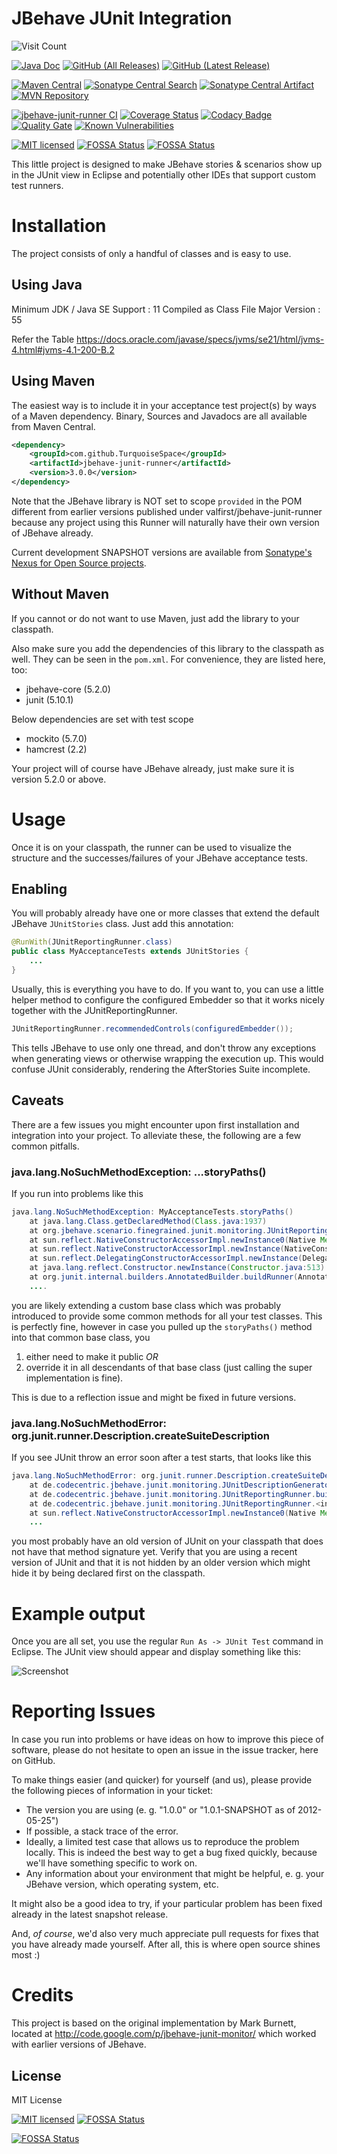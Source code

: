 JBehave JUnit Integration
=========================

![Visit Count](https://profile-counter.glitch.me/TurquoiseSpace_jbehave-junit-runner/count.svg)

[![Java Doc](https://javadoc.io/badge2/com.github.TurquoiseSpace/jbehave-junit-runner/javadoc.svg)](https://javadoc.io/doc/com.github.TurquoiseSpace/jbehave-junit-runner)
[![GitHub (All Releases)](https://img.shields.io/github/downloads/TurquoiseSpace/jbehave-junit-runner/total?color=blue)](https://repo1.maven.org/maven2/com/github/TurquoiseSpace/jbehave-junit-runner/)
[![GitHub (Latest Release)](https://img.shields.io/github/downloads/TurquoiseSpace/jbehave-junit-runner/3.0.0/total)](https://repo1.maven.org/maven2/com/github/TurquoiseSpace/jbehave-junit-runner/3.0.0/)

[![Maven Central](https://img.shields.io/maven-central/v/com.github.TurquoiseSpace/jbehave-junit-runner.svg?label=Maven%20Central)](https://repo1.maven.org/maven2/com/github/TurquoiseSpace/jbehave-junit-runner/)
[![Sonatype Central Search](https://img.shields.io/maven-central/v/com.github.TurquoiseSpace/jbehave-junit-runner.svg?label=Sonatype%20Central%20Search)](https://central.sonatype.com/search?q=jbehave-junit-runner&namespace=com.github.TurquoiseSpace)
[![Sonatype Central Artifact](https://img.shields.io/maven-central/v/com.github.TurquoiseSpace/jbehave-junit-runner.svg?label=Sonatype%20Central%20Artifact)](https://central.sonatype.com/artifact/com.github.TurquoiseSpace/jbehave-junit-runner)
[![MVN Repository](https://img.shields.io/maven-central/v/com.github.TurquoiseSpace/jbehave-junit-runner.svg?label=MVN%20Repository)]([https://repo1.maven.org/maven2/com/github/TurquoiseSpace/jbehave-junit-runner/](https://mvnrepository.com/artifact/com.github.TurquoiseSpace/jbehave-junit-runner))

[![jbehave-junit-runner CI](https://github.com/TurquoiseSpace/jbehave-junit-runner/actions/workflows/ci.yml/badge.svg)](https://github.com/TurquoiseSpace/jbehave-junit-runner/actions/workflows/ci.yml)
[![Coverage Status](https://coveralls.io/repos/github/TurquoiseSpace/jbehave-junit-runner/badge.svg?branch=master)](https://coveralls.io/github/TurquoiseSpace/jbehave-junit-runner?branch=master)
[![Codacy Badge](https://app.codacy.com/project/badge/Grade/d81f58136aa245668240b7d851a54d50)](https://www.codacy.com/gh/TurquoiseSpace/jbehave-junit-runner/dashboard?utm_source=github.com&amp;utm_medium=referral&amp;utm_content=TurquoiseSpace/jbehave-junit-runner&amp;utm_campaign=Badge_Grade)
[![Quality Gate](https://sonarcloud.io/api/project_badges/measure?project=TurquoiseSpace_jbehave-junit-runner&metric=alert_status)](https://sonarcloud.io/summary/new_code?id=TurquoiseSpace_jbehave-junit-runner&branch=3.0.0)
[![Known Vulnerabilities](https://snyk.io/test/github/TurquoiseSpace/jbehave-junit-runner/badge.svg?targetFile=pom.xml)](https://snyk.io/test/github/TurquoiseSpace/jbehave-junit-runner?targetFile=pom.xml)

[![MIT licensed](https://img.shields.io/badge/license-MIT-blue.svg)](https://raw.githubusercontent.com/TurquoiseSpace/jbehave-junit-runner/master/LICENSE)
[![FOSSA Status](https://app.fossa.com/api/projects/git%2Bgithub.com%2FTurquoiseSpace%2Fjbehave-junit-runner.svg?type=shield&issueType=license)](https://app.fossa.com/projects/git%2Bgithub.com%2FTurquoiseSpace%2Fjbehave-junit-runner?ref=badge_shield&issueType=license)
[![FOSSA Status](https://app.fossa.com/api/projects/git%2Bgithub.com%2FTurquoiseSpace%2Fjbehave-junit-runner.svg?type=small)](https://app.fossa.com/projects/git%2Bgithub.com%2FTurquoiseSpace%2Fjbehave-junit-runner?ref=badge_small)


This little project is designed to make JBehave
stories & scenarios show up in the JUnit view
in Eclipse and potentially other IDEs that support
custom test runners.

Installation
==========================
The project consists of only a handful of classes
and is easy to use.


Using Java
-------------------
Minimum JDK / Java SE Support : 11
Compiled as Class File Major Version : 55

Refer the Table
https://docs.oracle.com/javase/specs/jvms/se21/html/jvms-4.html#jvms-4.1-200-B.2


Using Maven
-------------------
The easiest way is to include
it in your acceptance test project(s) by ways of
a Maven dependency. Binary, Sources and Javadocs are
all available from Maven Central.

```xml
<dependency>
    <groupId>com.github.TurquoiseSpace</groupId>
    <artifactId>jbehave-junit-runner</artifactId>
    <version>3.0.0</version>
</dependency>
```

Note that the JBehave library is NOT set to scope `provided` in the POM
different from earlier versions published under valfirst/jbehave-junit-runner
because any project using this Runner will naturally have their own version of JBehave already.

Current development SNAPSHOT versions are available from
[Sonatype's Nexus for Open Source projects](https://oss.sonatype.org/content/repositories/snapshots/com/github/TurquoiseSpace/jbehave-junit-runner/).

Without Maven
---------------------
If you cannot or do not want to use Maven, just
add the library to your classpath.

Also make sure you add the dependencies of this library to the classpath as well. They can be
seen in the `pom.xml`. For convenience, they are listed here, too:

  * jbehave-core (5.2.0)
  * junit (5.10.1)

Below dependencies are set with test scope

  * mockito (5.7.0)
  * hamcrest (2.2)

Your project will of course have JBehave already, just make sure it is version 5.2.0 or above.


Usage
====================================
Once it is on your classpath, the runner can be used
to visualize the structure and the successes/failures
of your JBehave acceptance tests.

Enabling
-------------------------------
You will probably already have one or more classes
that extend the default JBehave `JUnitStories` class.
Just add this annotation:

```java
@RunWith(JUnitReportingRunner.class)
public class MyAcceptanceTests extends JUnitStories {
    ...
}
```

Usually, this is everything you have to do. If you want to,
you can use a little helper method to configure the configured
Embedder so that it works nicely together with the JUnitReportingRunner.

```java
JUnitReportingRunner.recommendedControls(configuredEmbedder());
```

This tells JBehave to use only one thread, and don't throw any exceptions
when generating views or otherwise wrapping the execution up. This would
confuse JUnit considerably, rendering the AfterStories Suite incomplete.

Caveats
----------------------------
There are a few issues you might encounter upon first installation and
integration into your project. To alleviate these, the following are a
few common pitfalls.

### java.lang.NoSuchMethodException: ...storyPaths()

If you run into problems like this

```java
java.lang.NoSuchMethodException: MyAcceptanceTests.storyPaths()
    at java.lang.Class.getDeclaredMethod(Class.java:1937)
    at org.jbehave.scenario.finegrained.junit.monitoring.JUnitReportingRunner.<init>(JUnitReportingRunner.java:33)
    at sun.reflect.NativeConstructorAccessorImpl.newInstance0(Native Method)
    at sun.reflect.NativeConstructorAccessorImpl.newInstance(NativeConstructorAccessorImpl.java:39)
    at sun.reflect.DelegatingConstructorAccessorImpl.newInstance(DelegatingConstructorAccessorImpl.java:27)
    at java.lang.reflect.Constructor.newInstance(Constructor.java:513)
    at org.junit.internal.builders.AnnotatedBuilder.buildRunner(AnnotatedBuilder.java:31)
    ....
```

you are likely extending a custom base class which
was probably introduced to provide some common methods
for all  your test classes. This is perfectly fine,
however in case you pulled up the `storyPaths()` method
into that common base class, you

  1. either need to make it public _OR_
  1. override it in all descendants of that base class
     (just calling the super implementation is fine).

This is due to a reflection issue and might be fixed in
future versions.


### java.lang.NoSuchMethodError: org.junit.runner.Description.createSuiteDescription

If you see JUnit throw an error soon after a test starts, that looks like this

```java
java.lang.NoSuchMethodError: org.junit.runner.Description.createSuiteDescription(Ljava/lang/String;[Ljava/lang/annotation/Annotation;)Lorg/junit/runner/Description;
    at de.codecentric.jbehave.junit.monitoring.JUnitDescriptionGenerator.createDescriptionFrom(JUnitDescriptionGenerator.java:43)
    at de.codecentric.jbehave.junit.monitoring.JUnitReportingRunner.buildDescriptionFromStories(JUnitReportingRunner.java:152)
    at de.codecentric.jbehave.junit.monitoring.JUnitReportingRunner.<init>(JUnitReportingRunner.java:73)
    at sun.reflect.NativeConstructorAccessorImpl.newInstance0(Native Method)
    ...
```

you most probably have an old version of JUnit on your classpath that does not have
that method signature yet. Verify that you are using a recent version of
JUnit and that it is not hidden by an older version which might hide it by being
declared first on the classpath.

Example output
=================================
Once you are all set, you use the regular `Run As -> JUnit Test`
command in Eclipse. The JUnit view should appear and display something
like this:

![Screenshot](https://raw.githubusercontent.com/codecentric/jbehave-junit-runner/master/doc/img/JBehaveJUnitScreenshot.png)


Reporting Issues
=================================
In case you run into problems or have ideas on how to improve this
piece of software, please do not hesitate to open an issue in the
issue tracker, here on GitHub.

To make things easier (and quicker) for yourself (and us), please
provide the following pieces of information in your ticket:

  * The version you are using (e. g. "1.0.0" or "1.0.1-SNAPSHOT as of 2012-05-25")
  * If possible, a stack trace of the error.
  * Ideally, a limited test case that allows us to reproduce the
    problem locally. This is indeed the best way to get a bug fixed
    quickly, because we'll have something specific to work on.
  * Any information about your environment that might be helpful, e. g.
    your JBehave version, which operating system, etc.

It might also be a good idea to try, if your particular problem has
been fixed already in the latest snapshot release.

And, *of course*, we'd also very much appreciate pull requests for fixes
that you have already made yourself. After all, this is where open source
shines most :)

Credits
=================================
This project is based on the original implementation by Mark Burnett, located at http://code.google.com/p/jbehave-junit-monitor/ which worked with earlier versions of JBehave.


## License

MIT License

[![MIT licensed](https://img.shields.io/badge/license-MIT-blue.svg)](https://raw.githubusercontent.com/TurquoiseSpace/jbehave-junit-runner/master/LICENSE)
[![FOSSA Status](https://app.fossa.io/api/projects/git%2Bgithub.com%2FTurquoiseSpace%2Fjbehave-junit-runner.svg?type=shield)](https://app.fossa.io/projects/git%2Bgithub.com%2FTurquoiseSpace%2Fjbehave-junit-runner?ref=badge_shield)

[![FOSSA Status](https://app.fossa.com/api/projects/git%2Bgithub.com%2FTurquoiseSpace%2Fjbehave-junit-runner.svg?type=large&issueType=license)](https://app.fossa.com/projects/git%2Bgithub.com%2FTurquoiseSpace%2Fjbehave-junit-runner?ref=badge_large&issueType=license)
